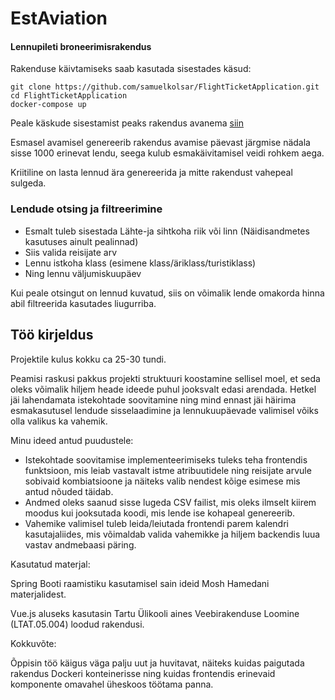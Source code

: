 # EstAviation
#### Lennupileti broneerimisrakendus

Rakenduse käivtamiseks saab kasutada sisestades käsud:
```
git clone https://github.com/samuelkolsar/FlightTicketApplication.git
cd FlightTicketApplication
docker-compose up
```
Peale käskude sisestamist peaks rakendus avanema [siin](http://localhost)

Esmasel avamisel genereerib rakendus avamise päevast järgmise nädala sisse 1000 erinevat lendu, seega kulub esmakäivitamisel veidi rohkem aega.

Kriitiline on lasta lennud ära genereerida ja mitte rakendust vahepeal sulgeda.


### Lendude otsing ja filtreerimine

- Esmalt tuleb sisestada Lähte-ja sihtkoha riik või linn (Näidisandmetes kasutuses ainult pealinnad)
- Siis valida reisijate arv
- Lennu istkoha klass (esimene klass/äriklass/turistiklass)
- Ning lennu väljumiskuupäev

Kui peale otsingut on lennud kuvatud, siis on võimalik lende omakorda hinna abil filtreerida kasutades liugurriba.


## Töö kirjeldus

Projektile kulus kokku ca 25-30 tundi.

Peamisi raskusi pakkus projekti struktuuri koostamine sellisel moel, et seda oleks võimalik hiljem heade ideede puhul jooksvalt edasi arendada.
Hetkel jäi lahendamata istekohtade soovitamine ning mind ennast jäi häirima esmakasutusel lendude sisselaadimine ja lennukuupäevade valimisel võiks olla valikus ka vahemik.

Minu ideed antud puudustele:
- Istekohtade soovitamise implementeerimiseks tuleks teha frontendis funktsioon, mis leiab vastavalt istme atribuutidele ning reisijate arvule sobivaid kombiatsioone ja näiteks valib nendest kõige esimese mis antud nõuded täidab.
- Andmed oleks saanud sisse lugeda CSV failist, mis oleks ilmselt kiirem moodus kui jooksutada koodi, mis lende ise kohapeal genereerib.
- Vahemike valimisel tuleb leida/leiutada frontendi parem kalendri kasutajaliides, mis võimaldab valida vahemikke ja hiljem backendis luua vastav andmebaasi päring.


Kasutatud materjal:

Spring Booti raamistiku kasutamisel sain ideid Mosh Hamedani materjalidest.

Vue.js aluseks kasutasin Tartu Ülikooli aines Veebirakenduse Loomine (LTAT.05.004) loodud rakendusi.


Kokkuvõte:

Õppisin töö käigus väga palju uut ja huvitavat, näiteks kuidas paigutada rakendus Dockeri konteinerisse ning kuidas frontendis erinevaid komponente omavahel üheskoos töötama panna.
